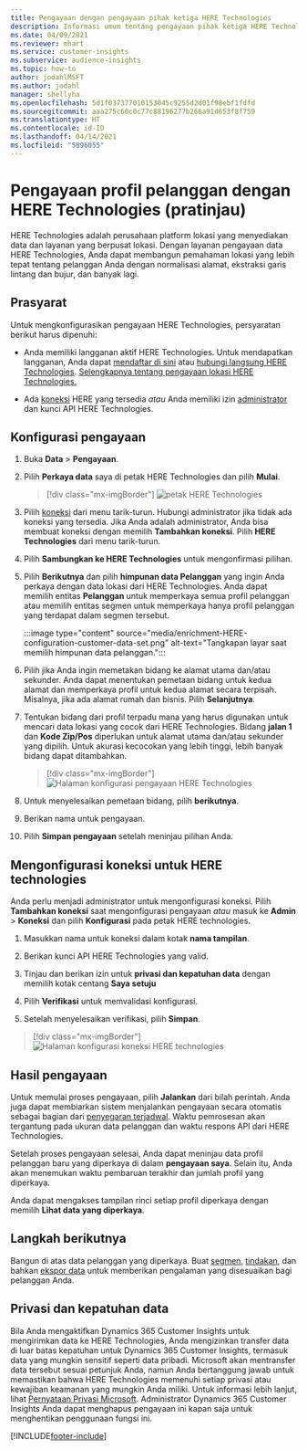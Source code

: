 ```yaml
---
title: Pengayaan dengan pengayaan pihak ketiga HERE Technologies
description: Informasi umum tentang pengayaan pihak ketiga HERE Technologies.
ms.date: 04/09/2021
ms.reviewer: mhart
ms.service: customer-insights
ms.subservice: audience-insights
ms.topic: how-to
author: jodahlMSFT
ms.author: jodahl
manager: shellyha
ms.openlocfilehash: 5d1f037377010153045c9255d2d01f98ebf1fdfd
ms.sourcegitcommit: aaa275c60c0c77c88196277b266a91d653f8f759
ms.translationtype: HT
ms.contentlocale: id-ID
ms.lasthandoff: 04/14/2021
ms.locfileid: "5896055"
---
```

# <a name="enrichment-of-customer-profiles-with-here-technologies-preview"></a>Pengayaan profil pelanggan dengan HERE Technologies (pratinjau)

HERE Technologies adalah perusahaan platform lokasi yang menyediakan data dan layanan yang berpusat lokasi. Dengan layanan pengayaan data HERE Technologies, Anda dapat membangun pemahaman lokasi yang lebih tepat tentang pelanggan Anda dengan normalisasi alamat, ekstraksi garis lintang dan bujur, dan banyak lagi.

## <a name="prerequisites"></a>Prasyarat

Untuk mengkonfigurasikan pengayaan HERE Technologies, persyaratan berikut harus dipenuhi:

- Anda memiliki langganan aktif HERE Technologies. Untuk mendapatkan langganan, Anda dapat [mendaftar di sini](https://developer.here.com/sign-up?utm_medium=referral&utm_source=Microsoft-Dynamics-CI&create=Freemium-Basic) atau [hubungi langsung HERE Technologies](https://developer.here.com/help?utm_medium=referral&utm_source=Microsoft-Dynamics-CI#how-can-we-help-you). [Selengkapnya tentang pengayaan lokasi HERE Technologies.](https://developer.here.com/location-enrichment?cid=Dev-MicrosoftDynamics-DB-0-Dev-&utm_source=MicrosoftDynamics&utm_medium=referral&utm_campaign=Online_Dev_ReferralMicrosoft)

- Ada [koneksi](connections.md) HERE yang tersedia *atau* Anda memiliki izin [administrator](permissions.md#administrator) dan kunci API HERE Technologies.

## <a name="configure-the-enrichment"></a>Konfigurasi pengayaan

1. Buka **Data** > **Pengayaan**. 

1. Pilih **Perkaya data** saya di petak HERE Technologies dan pilih **Mulai**.

   > [!div class="mx-imgBorder"]
   > ![petak HERE Technologies](media/HERE-tile.png "petak HERE Technologies")

1. Pilih [koneksi](connections.md) dari menu tarik-turun. Hubungi administrator jika tidak ada koneksi yang tersedia. Jika Anda adalah administrator, Anda bisa membuat koneksi dengan memilih **Tambahkan koneksi**. Pilih **HERE Technologies** dari menu tarik-turun. 

1. Pilih **Sambungkan ke HERE Technologies** untuk mengonfirmasi pilihan.

1.  Pilih **Berikutnya** dan pilih **himpunan data Pelanggan** yang ingin Anda perkaya dengan data lokasi dari HERE Technologies. Anda dapat memilih entitas **Pelanggan** untuk memperkaya semua profil pelanggan atau memilih entitas segmen untuk memperkaya hanya profil pelanggan yang terdapat dalam segmen tersebut.

    :::image type="content" source="media/enrichment-HERE-configuration-customer-data-set.png" alt-text="Tangkapan layar saat memilih himpunan data pelanggan.":::

1. Pilih jika Anda ingin memetakan bidang ke alamat utama dan/atau sekunder. Anda dapat menentukan pemetaan bidang untuk kedua alamat dan memperkaya profil untuk kedua alamat secara terpisah. Misalnya, jika ada alamat rumah dan bisnis. Pilih **Selanjutnya**.

1. Tentukan bidang dari profil terpadu mana yang harus digunakan untuk mencari data lokasi yang cocok dari HERE Technologies. Bidang **jalan 1** dan **Kode Zip/Pos** diperlukan untuk alamat utama dan/atau sekunder yang dipilih. Untuk akurasi kecocokan yang lebih tinggi, lebih banyak bidang dapat ditambahkan.

   > [!div class="mx-imgBorder"]
   > ![Halaman konfigurasi pengayaan HERE Technologies](media/enrichment-HERE-configuration.png "Halaman konfigurasi pengayaan HERE Technologies")

1. Untuk menyelesaikan pemetaan bidang, pilih **berikutnya**.

1. Berikan nama untuk pengayaan. 

1. Pilih **Simpan pengayaan** setelah meninjau pilihan Anda.

## <a name="configure-the-connection-for-here-technologies"></a>Mengonfigurasi koneksi untuk HERE technologies 

Anda perlu menjadi administrator untuk mengonfigurasi koneksi. Pilih **Tambahkan koneksi** saat mengonfigurasi pengayaan *atau* masuk ke **Admin** > **Koneksi** dan pilih **Konfigurasi** pada petak HERE technologies.

1. Masukkan nama untuk koneksi dalam kotak **nama tampilan**.

1. Berikan kunci API HERE Technologies yang valid.

1. Tinjau dan berikan izin untuk **privasi dan kepatuhan data** dengan memilih kotak centang **Saya setuju**

1. Pilih **Verifikasi** untuk memvalidasi konfigurasi.

1. Setelah menyelesaikan verifikasi, pilih **Simpan**.

> [!div class="mx-imgBorder"]
   > ![Halaman konfigurasi koneksi HERE technologies](media/enrichment-HERE-connection.png "Halaman konfigurasi koneksi HERE technologies")

## <a name="enrichment-results"></a>Hasil pengayaan

Untuk memulai proses pengayaan, pilih **Jalankan** dari bilah perintah. Anda juga dapat membiarkan sistem menjalankan pengayaan secara otomatis sebagai bagian dari [penyegaran terjadwal](system.md#schedule-tab). Waktu pemrosesan akan tergantung pada ukuran data pelanggan dan waktu respons API dari HERE Technologies.

Setelah proses pengayaan selesai, Anda dapat meninjau data profil pelanggan baru yang diperkaya di dalam **pengayaan saya**. Selain itu, Anda akan menemukan waktu pembaruan terakhir dan jumlah profil yang diperkaya.

Anda dapat mengakses tampilan rinci setiap profil diperkaya dengan memilih **Lihat data yang diperkaya**.

## <a name="next-steps"></a>Langkah berikutnya

Bangun di atas data pelanggan yang diperkaya. Buat [segmen](segments.md), [tindakan](measures.md), dan bahkan [ekspor data](export-destinations.md) untuk memberikan pengalaman yang disesuaikan bagi pelanggan Anda.

## <a name="data-privacy-and-compliance"></a>Privasi dan kepatuhan data

Bila Anda mengaktifkan Dynamics 365 Customer Insights untuk mengirimkan data ke HERE Technologies, Anda mengizinkan transfer data di luar batas kepatuhan untuk Dynamics 365 Customer Insights, termasuk data yang mungkin sensitif seperti data pribadi. Microsoft akan mentransfer data tersebut sesuai petunjuk Anda, namun Anda bertanggung jawab untuk memastikan bahwa HERE Technologies memenuhi setiap privasi atau kewajiban keamanan yang mungkin Anda miliki. Untuk informasi lebih lanjut, lihat [Pernyataan Privasi Microsoft](https://go.microsoft.com/fwlink/?linkid=396732).
Administrator Dynamics 365 Customer Insights Anda dapat menghapus pengayaan ini kapan saja untuk menghentikan penggunaan fungsi ini.


[!INCLUDE[footer-include](../includes/footer-banner.md)]
